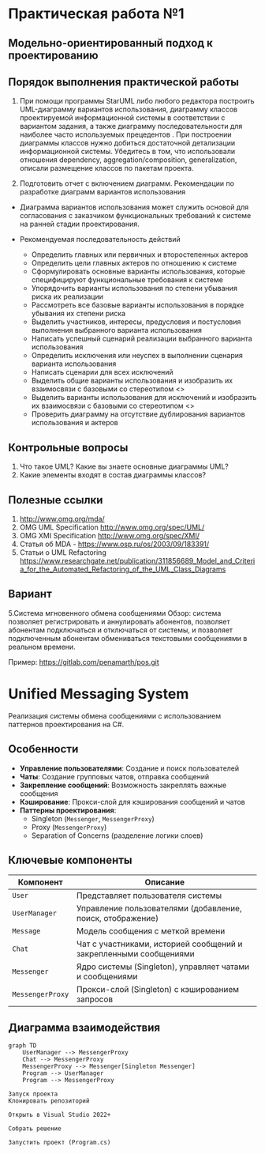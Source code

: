 # Практическая работа №1
## Модельно-ориентированный подход к проектированию

## Порядок выполнения практической работы
 
1.	При помощи программы StarUML либо любого редактора построить UML-диаграмму вариантов использования, диаграмму классов проектируемой информационной системы в соответствии с вариантом задания, а также диаграмму последовательности для наиболее часто используемых прецедентов . При построении диаграммы классов нужно добиться достаточной детализации информационной системы. Убедитесь в том, что использовали отношения dependency, aggregation/composition, generalization, описали размещение классов по пакетам проекта.

2.	Подготовить отчет с включением диаграмм.
Рекомендации по разработке диаграмм вариантов использования
-	Диаграмма вариантов использования может служить основой для согласования с заказчиком функциональных требований к системе на ранней стадии проектирования.
-	Рекомендуемая последовательность действий

    -	Определить главных или первичных и второстепенных актеров 
    -	Определить цели главных актеров по отношению к системе 
    -	Сформулировать основные варианты использования, которые специфицируют функциональные требования к системе 
    -	Упорядочить варианты использования по степени убывания риска их реализации 
    -	Рассмотреть все базовые варианты использования в порядке убывания их степени риска 
    -	Выделить участников, интересы, предусловия и постусловия выполнения выбранного варианта использования 
    -	Написать успешный сценарий реализации выбранного варианта использования 
    -	Определить исключения или неуспех в выполнении сценария варианта использования 
    -	Написать сценарии для всех исключений 
    -	Выделить общие варианты использования и изобразить их взаимосвязи с базовыми со стереотипом <<include>> 
    -	Выделить варианты использования для исключений и изобразить их взаимосвязи с базовыми со стереотипом <<extend>> 
    -	Проверить диаграмму на отсутствие дублирования вариантов использования и актеров 

## Контрольные вопросы

1.	Что такое UML? Какие вы знаете основные диаграммы UML?
2.	Какие элементы входят в состав диаграммы классов? 

## Полезные ссылки

1.	http://www.omg.org/mda/
2.	OMG UML Specification http://www.omg.org/spec/UML/ 
3.	OMG XMI Specification http://www.omg.org/spec/XMI/ 
4.	Статья об MDA - https://www.osp.ru/os/2003/09/183391/ 
5.	Статьи о UML Refactoring https://www.researchgate.net/publication/311856689_Model_and_Criteria_for_the_Automated_Refactoring_of_the_UML_Class_Diagrams 



## Вариант

5.Система мгновенного обмена сообщениями
Обзор: система позволяет регистрировать и аннулировать абонентов, позволяет абонентам подключаться и отключаться от системы, и позволяет подключенным абонентам обмениваться текстовыми сообщениями в реальном времени.



Пример: https://gitlab.com/penamarth/pos.git


# Unified Messaging System

Реализация системы обмена сообщениями с использованием паттернов проектирования на C#.

## Особенности
- **Управление пользователями**: Создание и поиск пользователей
- **Чаты**: Создание групповых чатов, отправка сообщений
- **Закрепление сообщений**: Возможность закреплять важные сообщения
- **Кэширование**: Прокси-слой для кэширования сообщений и чатов
- **Паттерны проектирования**:
  - Singleton (`Messenger`, `MessengerProxy`)
  - Proxy (`MessengerProxy`)
  - Separation of Concerns (разделение логики слоев)

## Ключевые компоненты
| Компонент          | Описание                                                                 |
|--------------------|--------------------------------------------------------------------------|
| `User`             | Представляет пользователя системы                                        |
| `UserManager`      | Управление пользователями (добавление, поиск, отображение)              |
| `Message`          | Модель сообщения с меткой времени                                        |
| `Chat`             | Чат с участниками, историей сообщений и закрепленными сообщениями        |
| `Messenger`        | Ядро системы (Singleton), управляет чатами и сообщениями                |
| `MessengerProxy`   | Прокси-слой (Singleton) с кэшированием запросов                         |

## Диаграмма взаимодействия
```mermaid
graph TD
    UserManager --> MessengerProxy
    Chat --> MessengerProxy
    MessengerProxy --> Messenger[Singleton Messenger]
    Program --> UserManager
    Program --> MessengerProxy

Запуск проекта
Клонировать репозиторий

Открыть в Visual Studio 2022+

Собрать решение

Запустить проект (Program.cs)
